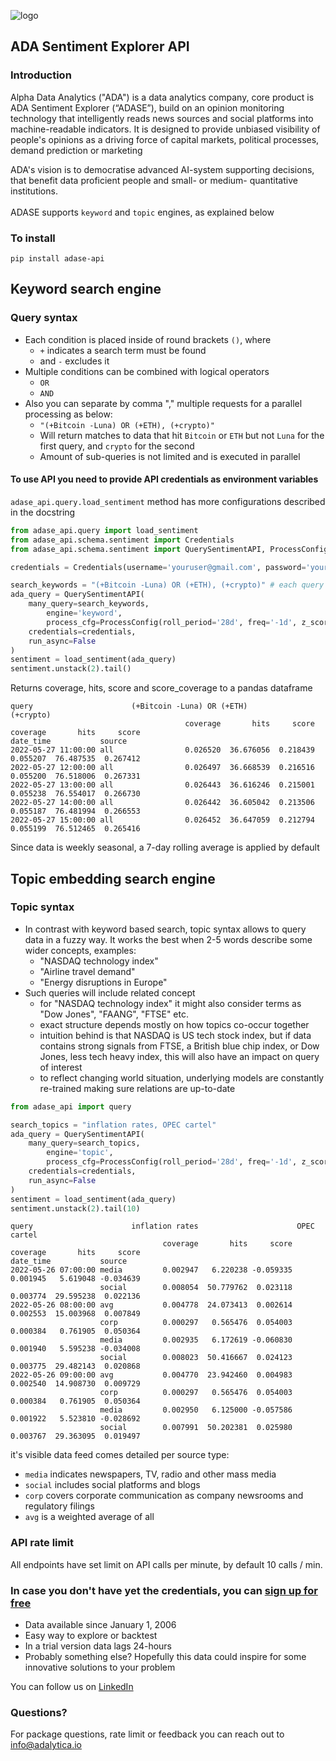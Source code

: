 ![logo](ADA_logo.png)
## ADA Sentiment Explorer API
### Introduction
Alpha Data Analytics ("ADA") is a data analytics company, core product is ADA Sentiment Explorer (“ADASE”), build on an opinion monitoring technology that intelligently reads news sources and social platforms into machine-readable indicators. It is designed to provide unbiased visibility of people's opinions as a driving force of capital markets, political processes, demand prediction or marketing

ADA's vision is to democratise advanced AI-system supporting decisions, that benefit data proficient people and small- or medium- quantitative institutions.<br><br>
ADASE supports `keyword` and `topic` engines, as explained below
### To install
```commandline
pip install adase-api
```
## Keyword search engine
### Query syntax
- Each condition is placed inside of round brackets `()`, where
  - `+` indicates a search term must be found
  - and `-` excludes it
- Multiple conditions can be combined with logical operators
  - `OR`
  - `AND`
- Also you can separate by comma "," multiple requests for a parallel processing as below:
  - `"(+Bitcoin -Luna) OR (+ETH), (+crypto)"`
  - Will return matches to data that hit `Bitcoin` or `ETH` but not `Luna` for the first query, and  `crypto` for the second
  - Amount of sub-queries is not limited and is executed in parallel

#### To use API you need to provide API credentials as environment variables
`adase_api.query.load_sentiment` method has more configurations described in the docstring
```python
from adase_api.query import load_sentiment
from adase_api.schema.sentiment import Credentials
from adase_api.schema.sentiment import QuerySentimentAPI, ProcessConfig, BBandConfig

credentials = Credentials(username='youruser@gmail.com', password='yourpass')

search_keywords = "(+Bitcoin -Luna) OR (+ETH), (+crypto)" # each query separated by ","
ada_query = QuerySentimentAPI(
    many_query=search_keywords,
        engine='keyword', 
        process_cfg=ProcessConfig(roll_period='28d', freq='-1d', z_score=True),
    credentials=credentials,
    run_async=False
)
sentiment = load_sentiment(ada_query)
sentiment.unstack(2).tail()
```
Returns coverage, hits, score and score_coverage to a pandas dataframe
```text
query                      (+Bitcoin -Luna) OR (+ETH)                      (+crypto)                     
                                       coverage       hits     score  coverage       hits     score
date_time           source                                                                         
2022-05-27 11:00:00 all                0.026520  36.676056  0.218439  0.055207  76.487535  0.267412
2022-05-27 12:00:00 all                0.026497  36.668539  0.216516  0.055200  76.518006  0.267331
2022-05-27 13:00:00 all                0.026443  36.616246  0.215001  0.055238  76.554017  0.266730
2022-05-27 14:00:00 all                0.026442  36.605042  0.213506  0.055187  76.481994  0.266553
2022-05-27 15:00:00 all                0.026452  36.647059  0.212794  0.055199  76.512465  0.265416
```
Since data is weekly seasonal, a 7-day rolling average is applied by default

## Topic embedding search engine
### Topic syntax

- In contrast with keyword based search, topic syntax allows to query data in a fuzzy way. It works the best when 2-5 words describe some wider concepts, examples:
  - "NASDAQ technology index"
  - "Airline travel demand"
  - "Energy disruptions in Europe"
- Such queries will include related concept
  - for "NASDAQ technology index" it might also consider terms as "Dow Jones", "FAANG", "FTSE" etc.
  - exact structure depends mostly on how topics co-occur together
  - intuition behind is that NASDAQ is US tech stock index, but if data contains strong signals from FTSE, a British blue chip index, or Dow Jones, less tech heavy index, this will also have an impact on query of interest
  - to reflect changing world situation, underlying models are constantly re-trained making sure relations are up-to-date

```python
from adase_api import query

search_topics = "inflation rates, OPEC cartel"
ada_query = QuerySentimentAPI(
    many_query=search_topics,
        engine='topic', 
        process_cfg=ProcessConfig(roll_period='28d', freq='-1d', z_score=True),
    credentials=credentials,
    run_async=False
)
sentiment = load_sentiment(ada_query)
sentiment.unstack(2).tail(10)
```
```text
query                      inflation rates                      OPEC cartel                     
                                  coverage       hits     score    coverage       hits     score
date_time           source                                                                      
2022-05-26 07:00:00 media         0.002947   6.220238 -0.059335    0.001945   5.619048 -0.034639
                    social        0.008054  50.779762  0.023118    0.003774  29.595238  0.022136
2022-05-26 08:00:00 avg           0.004778  24.073413  0.002614    0.002553  15.003968  0.007849
                    corp          0.000297   0.565476  0.054003    0.000384   0.761905  0.050364
                    media         0.002935   6.172619 -0.060830    0.001940   5.595238 -0.034008
                    social        0.008023  50.416667  0.024123    0.003775  29.482143  0.020868
2022-05-26 09:00:00 avg           0.004770  23.942460  0.004983    0.002540  14.908730  0.009729
                    corp          0.000297   0.565476  0.054003    0.000384   0.761905  0.050364
                    media         0.002950   6.125000 -0.057586    0.001922   5.523810 -0.028692
                    social        0.007991  50.202381  0.025980    0.003767  29.363095  0.019497
```
it's visible data feed comes detailed per source type: 
- `media` indicates newspapers, TV, radio and other mass media
- `social` includes social platforms and blogs
- `corp` covers corporate communication as company newsrooms and regulatory filings
- `avg` is a weighted average of all
### API rate limit
All endpoints have set limit on API calls per minute, by default 10 calls  / min.

### In case you don't have yet the credentials, you can [sign up for free](https://adalytica.io/signup)
- Data available since January 1, 2006
- Easy way to explore or backtest
- In a trial version data lags 24-hours
- Probably something else? Hopefully this data could inspire for some innovative solutions to your problem

You can follow us on [LinkedIn](https://www.linkedin.com/company/alpha-data-analytics/)

### Questions?
For package questions, rate limit or feedback you can reach out to info@adalytica.io